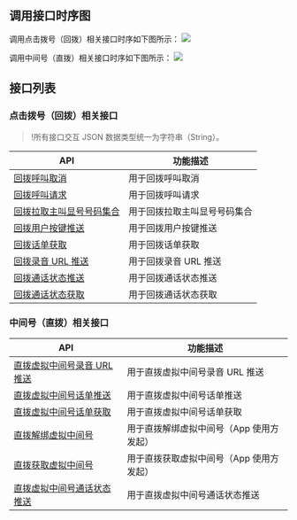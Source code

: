 ## 调用接口时序图
调用点击拨号（回拨）相关接口时序如下图所示：
![](https://main.qcloudimg.com/raw/1184ff8885486eeaf1e262683c3c204b.png)

调用中间号（直拨）相关接口时序如下图所示：
![](https://main.qcloudimg.com/raw/82224338d15d88860d36866474e7910b.png)

## 接口列表
### 点击拨号（回拨）相关接口

>!所有接口交互 JSON 数据类型统一为字符串（String）。


| API       | 功能描述                          |
| -------- | ----------------------------- |
| [回拨呼叫取消](https://cloud.tencent.com/document/product/610/11850) | 用于回拨呼叫取消 |
| [回拨呼叫请求](https://cloud.tencent.com/document/product/610/11851) | 用于回拨呼叫请求 |
| [回拨拉取主叫显号号码集合](https://cloud.tencent.com/document/product/610/11852) | 用于回拨拉取主叫显号号码集合 |
| [回拨用户按键推送](https://cloud.tencent.com/document/product/610/11853) | 用于回拨用户按键推送 |
| [回拨话单获取](https://cloud.tencent.com/document/product/610/11854) | 用于回拨话单获取 |
| [回拨录音 URL 推送](https://cloud.tencent.com/document/product/610/11896) | 用于回拨录音 URL 推送 |
| [回拨通话状态推送](https://cloud.tencent.com/document/product/610/11897) | 用于回拨通话状态推送 | 
| [回拨通话状态获取](https://cloud.tencent.com/document/product/610/11898) | 用于回拨通话状态获取 |



### 中间号（直拨）相关接口

| API       | 功能描述                          |
| -------- | ----------------------------- |
| [直拨虚拟中间号录音 URL 推送](https://cloud.tencent.com/document/product/610/12010) | 用于直拨虚拟中间号录音 URL 推送 |
| [直拨虚拟中间号话单推送](https://cloud.tencent.com/document/product/610/12011) | 用于直拨虚拟中间号话单推送 |
| [直拨虚拟中间号话单获取](https://cloud.tencent.com/document/product/610/12066) | 用于直拨虚拟中间号话单获取 |
| [直拨解绑虚拟中间号](https://cloud.tencent.com/document/product/610/12068) | 用于直拨解绑虚拟中间号（App 使用方发起） |
| [直拨获取虚拟中间号](https://cloud.tencent.com/document/product/610/12009) | 用于直拨获取虚拟中间号（App 使用方发起） |
| [直拨虚拟中间号通话状态推送](https://cloud.tencent.com/document/product/610/12067) | 用于直拨虚拟中间号通话状态推送 |



